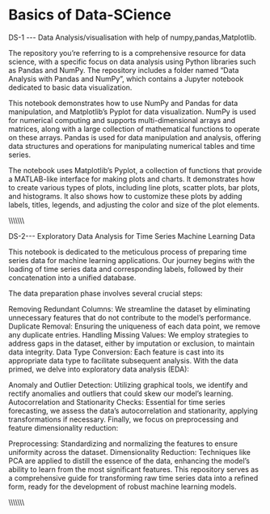 # Basics of Data-SCience


DS-1 --- Data Analysis/visualisation with help of numpy,pandas,Matplotlib.

The repository you’re referring to is a comprehensive resource for data science, with a specific focus on data analysis using Python libraries such as Pandas and NumPy. 
The repository includes a folder named “Data Analysis with Pandas and NumPy”, which contains a Jupyter notebook dedicated to basic data visualization.

This notebook demonstrates how to use NumPy and Pandas for data manipulation, and Matplotlib’s Pyplot for data visualization.
NumPy is used for numerical computing and supports multi-dimensional arrays and matrices, along with a large collection of mathematical functions to operate on these arrays. 
Pandas is used for data manipulation and analysis, offering data structures and operations for manipulating numerical tables and time series.

The notebook uses Matplotlib’s Pyplot, a collection of functions that provide a MATLAB-like interface for making plots and charts.
It demonstrates how to create various types of plots, including line plots, scatter plots, bar plots, and histograms. It also shows how to customize these plots by adding labels, titles, legends, and adjusting the color and size of the plot elements.



\\\\\\\\\\\\\


DS-2--- Exploratory Data Analysis for Time Series Machine Learning Data

This notebook is dedicated to the meticulous process of preparing time series data for machine learning applications. Our journey begins with the loading of time series data and corresponding labels, followed by their concatenation into a unified database.

The data preparation phase involves several crucial steps:

Removing Redundant Columns: We streamline the dataset by eliminating unnecessary features that do not contribute to the model’s performance.
Duplicate Removal: Ensuring the uniqueness of each data point, we remove any duplicate entries.
Handling Missing Values: We employ strategies to address gaps in the dataset, either by imputation or exclusion, to maintain data integrity.
Data Type Conversion: Each feature is cast into its appropriate data type to facilitate subsequent analysis.
With the data primed, we delve into exploratory data analysis (EDA):

Anomaly and Outlier Detection: Utilizing graphical tools, we identify and rectify anomalies and outliers that could skew our model’s learning.
Autocorrelation and Stationarity Checks: Essential for time series forecasting, we assess the data’s autocorrelation and stationarity, applying transformations if necessary.
Finally, we focus on preprocessing and feature dimensionality reduction:

Preprocessing: Standardizing and normalizing the features to ensure uniformity across the dataset.
Dimensionality Reduction: Techniques like PCA are applied to distill the essence of the data, enhancing the model’s ability to learn from the most significant features.
This repository serves as a comprehensive guide for transforming raw time series data into a refined form, ready for the development of robust machine learning models.


\\\\\\\\\\\\\
